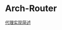 # Arch-Router

[代理实现简述](https://github.com/cresky-github/Arch-Router/blob/main/%E4%BB%A3%E7%90%86%E5%AE%9E%E7%8E%B0%E7%AE%80%E8%BF%B0.md)


